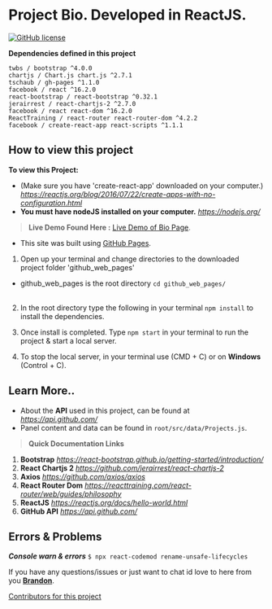# **Project Bio**. Developed in ReactJS.
[![GitHub license](https://img.shields.io/badge/license-GNU-blue.svg)](LICENSE) 

**Dependencies defined in this project**
```
twbs / bootstrap ^4.0.0
chartjs / Chart.js chart.js ^2.7.1
tschaub / gh-pages ^1.1.0
facebook / react ^16.2.0
react-bootstrap / react-bootstrap ^0.32.1
jerairrest / react-chartjs-2 ^2.7.0
facebook / react react-dom ^16.2.0
ReactTraining / react-router react-router-dom ^4.2.2
facebook / create-react-app react-scripts ^1.1.1
```
## How to view this project
**To view this Project:**
- (Make sure you have 'create-react-app' downloaded on your computer.)
 *https://reactjs.org/blog/2016/07/22/create-apps-with-no-configuration.html*
- **You must have nodeJS installed on your computer.** *https://nodejs.org/*

> **Live Demo Found Here :** [Live Demo of Bio Page](https://brandonv98.github.io/bio).
- This site was built using [GitHub Pages](https://pages.github.com/).

1) Open up your terminal and change directories to the downloaded project folder 'github_web_pages'
- github_web_pages is the root directory
    `cd github_web_pages/`
                                                  
2) In the root directory type the following in your terminal
    `npm install`
to install the dependencies.
                                                  
3) Once install is completed. Type
    `npm start`
in your terminal to run the project & start a local server.

4) To stop the local server, in your terminal  use (CMD + C) or on **Windows** (Control + C).
                                                  
## Learn More..
-  About the **API** used in this project, can be found at  *https://api.github.com/*
- Panel content and data can be found in `root/src/data/Projects.js`.
> **Quick Documentation Links**
1) **Bootstrap** *https://react-bootstrap.github.io/getting-started/introduction/*
2) **React Chartjs 2** *https://github.com/jerairrest/react-chartjs-2*
3) **Axios** *https://github.com/axios/axios*
4) **React Router Dom** *https://reacttraining.com/react-router/web/guides/philosophy*
5) **ReactJS** *https://reactjs.org/docs/hello-world.html*
6) **GitHub API** *https://api.github.com/*


## Errors & Problems
***Console warn & errors***
`$ npx react-codemod rename-unsafe-lifecycles`

If you have any questions/issues or just want to chat id love to here from you **[Brandon](brandon@overtimewebdev.com)**.

[Contributors for this project](CONTRIBUTORS.md)

